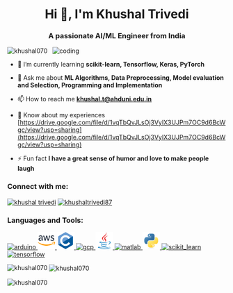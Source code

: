 <h1 align="center">Hi 👋, I'm Khushal Trivedi</h1>
<h3 align="center">A passionate AI/ML Engineer from India</h3>

<img align="right" alt="coding" width="400" src="https://j.gifs.com/YE6OJA.gif"> 

<p align="left"> <img src="https://komarev.com/ghpvc/?username=khushal070&label=Profile%20views&color=0e75b6&style=flat" alt="khushal070" /> </p>

- 🌱 I’m currently learning **scikit-learn, Tensorflow, Keras, PyTorch**

- 💬 Ask me about **ML Algorithms, Data Preprocessing, Model evaluation and Selection, Programming and Implementation**

- 📫 How to reach me **khushal.t@ahduni.edu.in**

- 📄 Know about my experiences [https://drive.google.com/file/d/1vqTbQvJLsOj3VyIX3UJPm7OC9d6BcWgc/view?usp=sharing](https://drive.google.com/file/d/1vqTbQvJLsOj3VyIX3UJPm7OC9d6BcWgc/view?usp=sharing)

- ⚡ Fun fact **I have a great sense of humor and love to make people laugh**

<h3 align="left">Connect with me:</h3>
<p align="left">
<a href="https://linkedin.com/in/khushal trivedi" target="blank"><img align="center" src="https://raw.githubusercontent.com/rahuldkjain/github-profile-readme-generator/master/src/images/icons/Social/linked-in-alt.svg" alt="khushal trivedi" height="30" width="40" /></a>
<a href="https://instagram.com/khushaltrivedi87" target="blank"><img align="center" src="https://raw.githubusercontent.com/rahuldkjain/github-profile-readme-generator/master/src/images/icons/Social/instagram.svg" alt="khushaltrivedi87" height="30" width="40" /></a>
</p>

<h3 align="left">Languages and Tools:</h3>
<p align="left"> <a href="https://www.arduino.cc/" target="_blank" rel="noreferrer"> <img src="https://cdn.worldvectorlogo.com/logos/arduino-1.svg" alt="arduino" width="40" height="40"/> </a> <a href="https://aws.amazon.com" target="_blank" rel="noreferrer"> <img src="https://raw.githubusercontent.com/devicons/devicon/master/icons/amazonwebservices/amazonwebservices-original-wordmark.svg" alt="aws" width="40" height="40"/> </a> <a href="https://www.cprogramming.com/" target="_blank" rel="noreferrer"> <img src="https://raw.githubusercontent.com/devicons/devicon/master/icons/c/c-original.svg" alt="c" width="40" height="40"/> </a> <a href="https://cloud.google.com" target="_blank" rel="noreferrer"> <img src="https://www.vectorlogo.zone/logos/google_cloud/google_cloud-icon.svg" alt="gcp" width="40" height="40"/> </a> <a href="https://www.java.com" target="_blank" rel="noreferrer"> <img src="https://raw.githubusercontent.com/devicons/devicon/master/icons/java/java-original.svg" alt="java" width="40" height="40"/> </a> <a href="https://www.mathworks.com/" target="_blank" rel="noreferrer"> <img src="https://upload.wikimedia.org/wikipedia/commons/2/21/Matlab_Logo.png" alt="matlab" width="40" height="40"/> </a> <a href="https://www.python.org" target="_blank" rel="noreferrer"> <img src="https://raw.githubusercontent.com/devicons/devicon/master/icons/python/python-original.svg" alt="python" width="40" height="40"/> </a> <a href="https://scikit-learn.org/" target="_blank" rel="noreferrer"> <img src="https://upload.wikimedia.org/wikipedia/commons/0/05/Scikit_learn_logo_small.svg" alt="scikit_learn" width="40" height="40"/> </a> <a href="https://www.tensorflow.org" target="_blank" rel="noreferrer"> <img src="https://www.vectorlogo.zone/logos/tensorflow/tensorflow-icon.svg" alt="tensorflow" width="40" height="40"/> </a> </p>

<p><img align="left" src="https://github-readme-stats.vercel.app/api/top-langs?username=khushal070&show_icons=true&locale=en&layout=compact" alt="khushal070" /></p>

<p>&nbsp;<img align="center" src="https://github-readme-stats.vercel.app/api?username=khushal070&show_icons=true&locale=en" alt="khushal070" /></p>

<p><img align="center" src="https://github-readme-streak-stats.herokuapp.com/?user=khushal070&" alt="khushal070" /></p>
